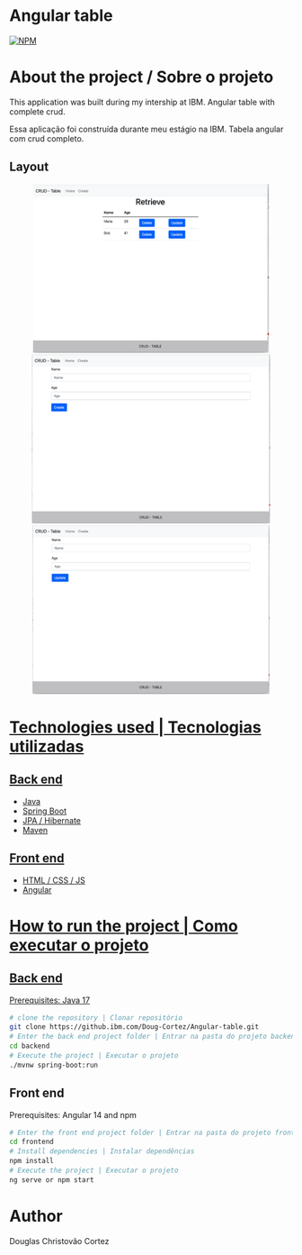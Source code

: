 # Angular table
[![NPM](https://img.shields.io/npm/l/react)](https://github.com/IfDougelseSa/Angular-table/blob/main/LICENSE)


# About the project / Sobre o projeto

This application was built during my intership at IBM.
Angular table with complete crud.

Essa aplicação foi construída durante meu estágio na IBM.
Tabela angular com crud completo.


## Layout 
<div align="center">
  <a href="https://github.ibm.com/IfDougelseSa">
  <img height="300em" src="https://github.com/IfDougelseSa/assets/blob/main/angular-table/retrieve.png"/>
   <img height="300em" src="https://github.com/IfDougelseSa/assets/blob/main/angular-table/create.png"/>
   <img height="300em" src="https://github.com/IfDougelseSa/assets/blob/main/angular-table/update.png"/>
</div>


# Technologies used | Tecnologias utilizadas
## Back end
- Java
- Spring Boot
- JPA / Hibernate
- Maven
## Front end
- HTML / CSS / JS 
- Angular

# How to run the project | Como executar o projeto  

## Back end
Prerequisites: Java 17

```bash
# clone the repository | Clonar repositório
git clone https://github.ibm.com/Doug-Cortez/Angular-table.git
# Enter the back end project folder | Entrar na pasta do projeto backend
cd backend
# Execute the project | Executar o projeto
./mvnw spring-boot:run
```

## Front end 
Prerequisites: Angular 14 and npm


```bash
# Enter the front end project folder | Entrar na pasta do projeto frontend 
cd frontend
# Install dependencies | Instalar dependências
npm install
# Execute the project | Executar o projeto
ng serve or npm start
```

# Author

Douglas Christovão Cortez
